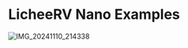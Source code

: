 # LicheeRV Nano Examples
![IMG_20241110_214338](https://github.com/user-attachments/assets/bbc0e666-5dd2-4052-b9cc-615e3a9bda76)

